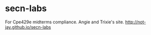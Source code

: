 # secn-labs
For Cpe429e midterms compliance. Angie and Trixie's site. http://not-jay.github.io/secn-labs
